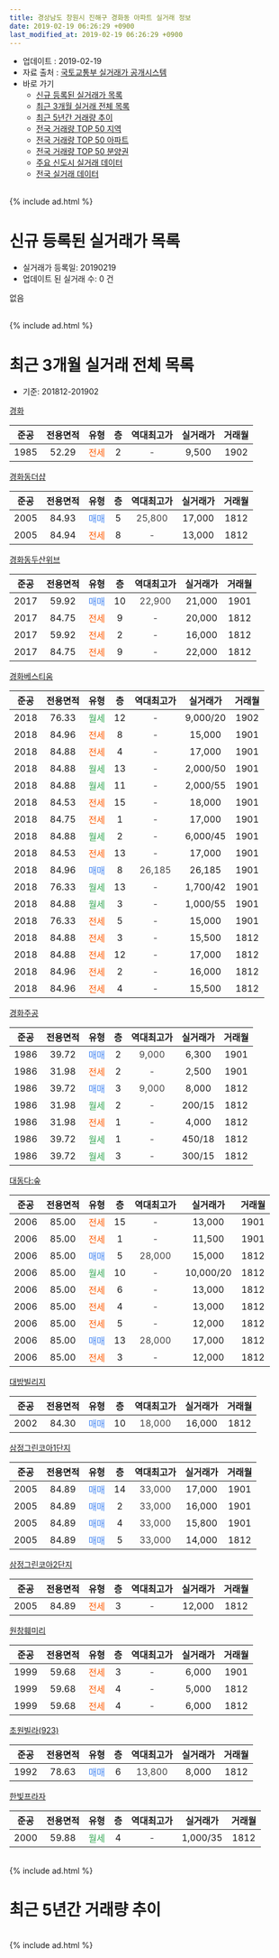 ```yaml
---
title: 경상남도 창원시 진해구 경화동 아파트 실거래 정보
date: 2019-02-19 06:26:29 +0900
last_modified_at: 2019-02-19 06:26:29 +0900
---
```


* 업데이트 : 2019-02-19
* 자료 출처 : [국토교통부 실거래가 공개시스템](http://rt.molit.go.kr)
* 바로 가기
    * [신규 등록된 실거래가 목록](#신규-등록된-실거래가-목록)
    * [최근 3개월 실거래 전체 목록](#최근-3개월-실거래-전체-목록)
    * [최근 5년간 거래량 추이](#최근-5년간-거래량-추이)
    * [전국 거래량 TOP 50 지역](https://ayogom.github.io/apt-trade-info/최근-3개월-전국에서-가장-거래가-많이-발생한-지역)
    * [전국 거래량 TOP 50 아파트](https://ayogom.github.io/apt-trade-info/최근-3개월-전국에서-가장-거래가-많이-발생한-아파트)
    * [전국 거래량 TOP 50 분양권](https://ayogom.github.io/apt-trade-info/최근-3개월-전국에서-가장-거래가-많이-발생한-분양권)
    * [주요 신도시 실거래 데이터](https://ayogom.github.io/apt-trade-info/주요-신도시)
    * [전국 실거래 데이터](https://ayogom.github.io/apt-trade-info/전국)
<br>
{% include ad.html %}
<br>

# 신규 등록된 실거래가 목록
* 실거래가 등록일: 20190219
* 업데이트 된 실거래 수: 0 건

없음

<br>
{% include ad.html %}
<br>

# 최근 3개월 실거래 전체 목록
* 기준: 201812-201902


[경화](https://search.naver.com/search.naver?query=%EA%B2%BD%EC%83%81%EB%82%A8%EB%8F%84+%EC%B0%BD%EC%9B%90%EC%8B%9C+%EC%A7%84%ED%95%B4%EA%B5%AC+%EA%B2%BD%ED%99%94%EB%8F%99+%EA%B2%BD%ED%99%94)

|준공|전용면적|유형|층|역대최고가|실거래가|거래월|
|:---:|:---:|:---:|:---:|:---:|:---:|:---:|
|1985|52.29|<span style="color:#ff5a00">전세</span>|2|<span style="color:#444444">-</span>|9,500|1902|

[경화동더샵](https://search.naver.com/search.naver?query=%EA%B2%BD%EC%83%81%EB%82%A8%EB%8F%84+%EC%B0%BD%EC%9B%90%EC%8B%9C+%EC%A7%84%ED%95%B4%EA%B5%AC+%EA%B2%BD%ED%99%94%EB%8F%99+%EA%B2%BD%ED%99%94%EB%8F%99%EB%8D%94%EC%83%B5)

|준공|전용면적|유형|층|역대최고가|실거래가|거래월|
|:---:|:---:|:---:|:---:|:---:|:---:|:---:|
|2005|84.93|<span style="color:#4285f3">매매</span>|5|<span style="color:#444444">25,800</span>|17,000|1812|
|2005|84.94|<span style="color:#ff5a00">전세</span>|8|<span style="color:#444444">-</span>|13,000|1812|

[경화동두산위브](https://search.naver.com/search.naver?query=%EA%B2%BD%EC%83%81%EB%82%A8%EB%8F%84+%EC%B0%BD%EC%9B%90%EC%8B%9C+%EC%A7%84%ED%95%B4%EA%B5%AC+%EA%B2%BD%ED%99%94%EB%8F%99+%EA%B2%BD%ED%99%94%EB%8F%99%EB%91%90%EC%82%B0%EC%9C%84%EB%B8%8C)

|준공|전용면적|유형|층|역대최고가|실거래가|거래월|
|:---:|:---:|:---:|:---:|:---:|:---:|:---:|
|2017|59.92|<span style="color:#4285f3">매매</span>|10|<span style="color:#444444">22,900</span>|21,000|1901|
|2017|84.75|<span style="color:#ff5a00">전세</span>|9|<span style="color:#444444">-</span>|20,000|1812|
|2017|59.92|<span style="color:#ff5a00">전세</span>|2|<span style="color:#444444">-</span>|16,000|1812|
|2017|84.75|<span style="color:#ff5a00">전세</span>|9|<span style="color:#444444">-</span>|22,000|1812|

[경화베스티움](https://search.naver.com/search.naver?query=%EA%B2%BD%EC%83%81%EB%82%A8%EB%8F%84+%EC%B0%BD%EC%9B%90%EC%8B%9C+%EC%A7%84%ED%95%B4%EA%B5%AC+%EA%B2%BD%ED%99%94%EB%8F%99+%EA%B2%BD%ED%99%94%EB%B2%A0%EC%8A%A4%ED%8B%B0%EC%9B%80)

|준공|전용면적|유형|층|역대최고가|실거래가|거래월|
|:---:|:---:|:---:|:---:|:---:|:---:|:---:|
|2018|76.33|<span style="color:#34a853">월세</span>|12|<span style="color:#444444">-</span>|9,000/20|1902|
|2018|84.96|<span style="color:#ff5a00">전세</span>|8|<span style="color:#444444">-</span>|15,000|1901|
|2018|84.88|<span style="color:#ff5a00">전세</span>|4|<span style="color:#444444">-</span>|17,000|1901|
|2018|84.88|<span style="color:#34a853">월세</span>|13|<span style="color:#444444">-</span>|2,000/50|1901|
|2018|84.88|<span style="color:#34a853">월세</span>|11|<span style="color:#444444">-</span>|2,000/55|1901|
|2018|84.53|<span style="color:#ff5a00">전세</span>|15|<span style="color:#444444">-</span>|18,000|1901|
|2018|84.75|<span style="color:#ff5a00">전세</span>|1|<span style="color:#444444">-</span>|17,000|1901|
|2018|84.88|<span style="color:#34a853">월세</span>|2|<span style="color:#444444">-</span>|6,000/45|1901|
|2018|84.53|<span style="color:#ff5a00">전세</span>|13|<span style="color:#444444">-</span>|17,000|1901|
|2018|84.96|<span style="color:#4285f3">매매</span>|8|<span style="color:#444444">26,185</span>|26,185|1901|
|2018|76.33|<span style="color:#34a853">월세</span>|13|<span style="color:#444444">-</span>|1,700/42|1901|
|2018|84.88|<span style="color:#34a853">월세</span>|3|<span style="color:#444444">-</span>|1,000/55|1901|
|2018|76.33|<span style="color:#ff5a00">전세</span>|5|<span style="color:#444444">-</span>|15,000|1901|
|2018|84.88|<span style="color:#ff5a00">전세</span>|3|<span style="color:#444444">-</span>|15,500|1812|
|2018|84.88|<span style="color:#ff5a00">전세</span>|12|<span style="color:#444444">-</span>|17,000|1812|
|2018|84.96|<span style="color:#ff5a00">전세</span>|2|<span style="color:#444444">-</span>|16,000|1812|
|2018|84.96|<span style="color:#ff5a00">전세</span>|4|<span style="color:#444444">-</span>|15,500|1812|

[경화주공](https://search.naver.com/search.naver?query=%EA%B2%BD%EC%83%81%EB%82%A8%EB%8F%84+%EC%B0%BD%EC%9B%90%EC%8B%9C+%EC%A7%84%ED%95%B4%EA%B5%AC+%EA%B2%BD%ED%99%94%EB%8F%99+%EA%B2%BD%ED%99%94%EC%A3%BC%EA%B3%B5)

|준공|전용면적|유형|층|역대최고가|실거래가|거래월|
|:---:|:---:|:---:|:---:|:---:|:---:|:---:|
|1986|39.72|<span style="color:#4285f3">매매</span>|2|<span style="color:#444444">9,000</span>|6,300|1901|
|1986|31.98|<span style="color:#ff5a00">전세</span>|2|<span style="color:#444444">-</span>|2,500|1901|
|1986|39.72|<span style="color:#4285f3">매매</span>|3|<span style="color:#444444">9,000</span>|8,000|1812|
|1986|31.98|<span style="color:#34a853">월세</span>|2|<span style="color:#444444">-</span>|200/15|1812|
|1986|31.98|<span style="color:#ff5a00">전세</span>|1|<span style="color:#444444">-</span>|4,000|1812|
|1986|39.72|<span style="color:#34a853">월세</span>|1|<span style="color:#444444">-</span>|450/18|1812|
|1986|39.72|<span style="color:#34a853">월세</span>|3|<span style="color:#444444">-</span>|300/15|1812|

[대동다:숲](https://search.naver.com/search.naver?query=%EA%B2%BD%EC%83%81%EB%82%A8%EB%8F%84+%EC%B0%BD%EC%9B%90%EC%8B%9C+%EC%A7%84%ED%95%B4%EA%B5%AC+%EA%B2%BD%ED%99%94%EB%8F%99+%EB%8C%80%EB%8F%99%EB%8B%A4%3A%EC%88%B2)

|준공|전용면적|유형|층|역대최고가|실거래가|거래월|
|:---:|:---:|:---:|:---:|:---:|:---:|:---:|
|2006|85.00|<span style="color:#ff5a00">전세</span>|15|<span style="color:#444444">-</span>|13,000|1901|
|2006|85.00|<span style="color:#ff5a00">전세</span>|1|<span style="color:#444444">-</span>|11,500|1901|
|2006|85.00|<span style="color:#4285f3">매매</span>|5|<span style="color:#444444">28,000</span>|15,000|1812|
|2006|85.00|<span style="color:#34a853">월세</span>|10|<span style="color:#444444">-</span>|10,000/20|1812|
|2006|85.00|<span style="color:#ff5a00">전세</span>|6|<span style="color:#444444">-</span>|13,000|1812|
|2006|85.00|<span style="color:#ff5a00">전세</span>|4|<span style="color:#444444">-</span>|13,000|1812|
|2006|85.00|<span style="color:#ff5a00">전세</span>|5|<span style="color:#444444">-</span>|12,000|1812|
|2006|85.00|<span style="color:#4285f3">매매</span>|13|<span style="color:#444444">28,000</span>|17,000|1812|
|2006|85.00|<span style="color:#ff5a00">전세</span>|3|<span style="color:#444444">-</span>|12,000|1812|

[대방빌리지](https://search.naver.com/search.naver?query=%EA%B2%BD%EC%83%81%EB%82%A8%EB%8F%84+%EC%B0%BD%EC%9B%90%EC%8B%9C+%EC%A7%84%ED%95%B4%EA%B5%AC+%EA%B2%BD%ED%99%94%EB%8F%99+%EB%8C%80%EB%B0%A9%EB%B9%8C%EB%A6%AC%EC%A7%80)

|준공|전용면적|유형|층|역대최고가|실거래가|거래월|
|:---:|:---:|:---:|:---:|:---:|:---:|:---:|
|2002|84.30|<span style="color:#4285f3">매매</span>|10|<span style="color:#444444">18,000</span>|16,000|1812|


<script async src="//pagead2.googlesyndication.com/pagead/js/adsbygoogle.js"></script>
<!-- 기본 -->
<ins class="adsbygoogle"
     style="display:block"
     data-ad-client="ca-pub-2446590836940007"
     data-ad-slot="1659523306"
     data-ad-format="auto"
     data-full-width-responsive="true"></ins>
<script>
(adsbygoogle = window.adsbygoogle || []).push({});
</script>


[삼정그린코아1단지](https://search.naver.com/search.naver?query=%EA%B2%BD%EC%83%81%EB%82%A8%EB%8F%84+%EC%B0%BD%EC%9B%90%EC%8B%9C+%EC%A7%84%ED%95%B4%EA%B5%AC+%EA%B2%BD%ED%99%94%EB%8F%99+%EC%82%BC%EC%A0%95%EA%B7%B8%EB%A6%B0%EC%BD%94%EC%95%841%EB%8B%A8%EC%A7%80)

|준공|전용면적|유형|층|역대최고가|실거래가|거래월|
|:---:|:---:|:---:|:---:|:---:|:---:|:---:|
|2005|84.89|<span style="color:#4285f3">매매</span>|14|<span style="color:#444444">33,000</span>|17,000|1901|
|2005|84.89|<span style="color:#4285f3">매매</span>|2|<span style="color:#444444">33,000</span>|16,000|1901|
|2005|84.89|<span style="color:#4285f3">매매</span>|4|<span style="color:#444444">33,000</span>|15,800|1901|
|2005|84.89|<span style="color:#4285f3">매매</span>|5|<span style="color:#444444">33,000</span>|14,000|1812|

[삼정그린코아2단지](https://search.naver.com/search.naver?query=%EA%B2%BD%EC%83%81%EB%82%A8%EB%8F%84+%EC%B0%BD%EC%9B%90%EC%8B%9C+%EC%A7%84%ED%95%B4%EA%B5%AC+%EA%B2%BD%ED%99%94%EB%8F%99+%EC%82%BC%EC%A0%95%EA%B7%B8%EB%A6%B0%EC%BD%94%EC%95%842%EB%8B%A8%EC%A7%80)

|준공|전용면적|유형|층|역대최고가|실거래가|거래월|
|:---:|:---:|:---:|:---:|:---:|:---:|:---:|
|2005|84.89|<span style="color:#ff5a00">전세</span>|3|<span style="color:#444444">-</span>|12,000|1812|

[원창훼미리](https://search.naver.com/search.naver?query=%EA%B2%BD%EC%83%81%EB%82%A8%EB%8F%84+%EC%B0%BD%EC%9B%90%EC%8B%9C+%EC%A7%84%ED%95%B4%EA%B5%AC+%EA%B2%BD%ED%99%94%EB%8F%99+%EC%9B%90%EC%B0%BD%ED%9B%BC%EB%AF%B8%EB%A6%AC)

|준공|전용면적|유형|층|역대최고가|실거래가|거래월|
|:---:|:---:|:---:|:---:|:---:|:---:|:---:|
|1999|59.68|<span style="color:#ff5a00">전세</span>|3|<span style="color:#444444">-</span>|6,000|1901|
|1999|59.68|<span style="color:#ff5a00">전세</span>|4|<span style="color:#444444">-</span>|5,000|1812|
|1999|59.68|<span style="color:#ff5a00">전세</span>|4|<span style="color:#444444">-</span>|6,000|1812|

[초원빌라(923)](https://search.naver.com/search.naver?query=%EA%B2%BD%EC%83%81%EB%82%A8%EB%8F%84+%EC%B0%BD%EC%9B%90%EC%8B%9C+%EC%A7%84%ED%95%B4%EA%B5%AC+%EA%B2%BD%ED%99%94%EB%8F%99+%EC%B4%88%EC%9B%90%EB%B9%8C%EB%9D%BC%28923%29)

|준공|전용면적|유형|층|역대최고가|실거래가|거래월|
|:---:|:---:|:---:|:---:|:---:|:---:|:---:|
|1992|78.63|<span style="color:#4285f3">매매</span>|6|<span style="color:#444444">13,800</span>|8,000|1812|

[한빛프라자](https://search.naver.com/search.naver?query=%EA%B2%BD%EC%83%81%EB%82%A8%EB%8F%84+%EC%B0%BD%EC%9B%90%EC%8B%9C+%EC%A7%84%ED%95%B4%EA%B5%AC+%EA%B2%BD%ED%99%94%EB%8F%99+%ED%95%9C%EB%B9%9B%ED%94%84%EB%9D%BC%EC%9E%90)

|준공|전용면적|유형|층|역대최고가|실거래가|거래월|
|:---:|:---:|:---:|:---:|:---:|:---:|:---:|
|2000|59.88|<span style="color:#34a853">월세</span>|4|<span style="color:#444444">-</span>|1,000/35|1812|


<br>
{% include ad.html %}
<br>

# 최근 5년간 거래량 추이


<div style="width:100%;">
    <canvas id="deal_progress" height="200"></canvas>
</div>

<script>
new Chart(document.getElementById("deal_progress"), {
    type: 'line',
    data: {
        labels: ['201402','201403','201404','201405','201406','201407','201408','201409','201410','201411','201412','201501','201502','201503','201504','201505','201506','201507','201508','201509','201510','201511','201512','201601','201602','201603','201604','201605','201606','201607','201608','201609','201610','201611','201612','201701','201702','201703','201704','201705','201706','201707','201708','201709','201710','201711','201712','201801','201802','201803','201804','201805','201806','201807','201808','201809','201810','201811','201812','201901','201902'],
        datasets: [{
            label: '매매',
            pointRadius: 1,
            data: [19, 18, 10, 16, 18, 9, 10, 17, 26, 16, 12, 15, 17, 46, 17, 13, 15, 17, 9, 20, 25, 14, 6, 11, 8, 12, 21, 11, 12, 18, 15, 19, 20, 7, 10, 11, 8, 17, 12, 12, 12, 10, 4, 5, 6, 12, 6, 8, 7, 5, 5, 3, 4, 5, 7, 4, 5, 4, 7, 6, 0],
            borderColor: "rgba(255, 201, 14, 1)",
            backgroundColor: "rgba(255, 201, 14, 0.5)",
            fill: false,
            lineTension: 0
        },{
            label: '전월세',
            pointRadius: 1,
            data: [14, 12, 13, 18, 11, 8, 15, 8, 11, 7, 9, 13, 8, 21, 13, 4, 6, 6, 5, 7, 11, 10, 6, 11, 12, 16, 8, 10, 12, 9, 11, 3, 12, 9, 10, 20, 36, 13, 5, 14, 11, 6, 7, 10, 8, 12, 7, 11, 7, 16, 9, 2, 13, 10, 7, 6, 11, 10, 21, 15, 2],
            borderColor: "rgba(0, 141, 185, 1)",
            backgroundColor: "rgba(0, 141, 185, 0.5)",
            fill: false,
            lineTension: 0
        }
        ]
    },
    options: {
        responsive: true,
        title: {
            display: false
        },
        tooltips: {
            mode: 'index',
            intersect: false
        },
        hover: {
            mode: 'nearest',
            intersect: true
        },
        scales: {
            xAxes: [{
                display: true,
                scaleLabel: {
                    display: true,
                    labelString: '년/월'
                }
            }],
            yAxes: [{
                display: true,
                ticks: {
                    suggestedMin: 0,
                },
                scaleLabel: {
                    display: true,
                    labelString: '실거래 수'
                }
            }]
        }
    }
});

</script>


<br>
{% include ad.html %}
<br>

